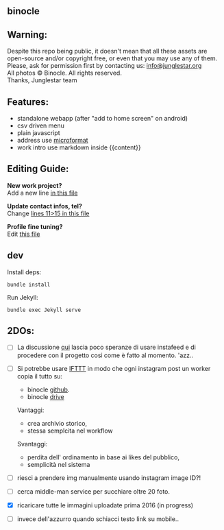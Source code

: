 binocle
---

## Warning:

Despite this repo being public, it doesn't mean that all these assets are open-source and/or copyright free, or even that you may use any of them. Please, ask for permission first by contacting us: info@junglestar.org  
All photos © Binocle. All rights reserved.  
Thanks, Junglestar team  

## Features:
- standalone webapp (after "add to home screen" on android)
- csv driven menu
- plain javascript
- address use [microformat](https://schema.org/Organization)
- work intro use markdown inside {{content}}


## Editing Guide:

**New work project?**  
Add a new line [in this file](https://github.com/toybreaker/binocle/blob/gh-pages/_data/works.csv)

**Update contact infos, tel?**     
Change [lines 11>15 in this file](https://github.com/toybreaker/binocle/blob/gh-pages/_config.yml)

**Profile fine tuning?**    
Edit [this file](https://github.com/toybreaker/binocle/blob/gh-pages/_includes/editables/profile.md)


## dev

Install deps:

    bundle install

Run Jekyll:

    bundle exec Jekyll serve

## 2DOs:

- [ ] La discussione [qui](https://github.com/stevenschobert/instafeed.js/issues/345) lascia poco speranze di usare instafeed e di procedere con il progetto cosi come è fatto al momento. 'azz..

- [ ] Si potrebbe usare [IFTTT](https://ifttt.com/instagram) in modo che ogni instagram post un worker copia il tutto su:

  - binocle [github](https://ifttt.com/github).  
  - binocle [drive](https://ifttt.com/connect/instagram/google_drive)


  Vantaggi:

  + crea archivio storico,  
  + stessa semplcita nel workflow

  Svantaggi:

  - perdita dell' ordinamento in base ai likes del pubblico,  
  - semplicità nel sistema

- [ ] riesci a prendere img manualmente usando instagram image ID?!

- [ ] cerca middle-man service per succhiare oltre 20 foto.

- [x] ricaricare tutte le immagini uploadate prima 2016 (in progress)

- [ ] invece dell'azzurro quando schiacci testo link su mobile..
